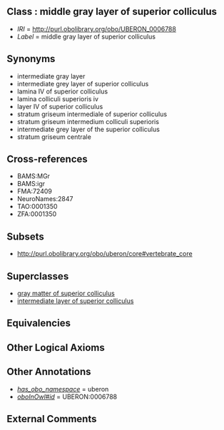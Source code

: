 
## Class : middle gray layer of superior colliculus

 * *IRI* = http://purl.obolibrary.org/obo/UBERON_0006788
 * *Label* = middle gray layer of superior colliculus

## Synonyms

 * intermediate gray layer
 * intermediate grey layer of superior colliculus
 * lamina IV of superior colliculus
 * lamina colliculi superioris iv
 * layer IV of superior colliculus
 * stratum griseum intermediale of superior colliculus
 * stratum griseum intermedium colliculi superioris
 * intermediate grey layer of the superior colliculus
 * stratum griseum centrale

## Cross-references

 * BAMS:MGr
 * BAMS:igr
 * FMA:72409
 * NeuroNames:2847
 * TAO:0001350
 * ZFA:0001350

## Subsets

 * http://purl.obolibrary.org/obo/uberon/core#vertebrate_core

## Superclasses

 * [gray matter of superior colliculus](../../UBERON/85/UBERON_0006785.md)
 * [intermediate layer of superior colliculus](../../UBERON/92/UBERON_0006792.md)

## Equivalencies


## Other Logical Axioms


## Other Annotations

 * *[has_obo_namespace](../../ce/oboInOwl#hasOBONamespace.md)* = uberon
 * *[oboInOwl#id](../../id/oboInOwl#id.md)* = UBERON:0006788

## External Comments

